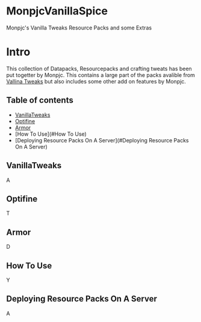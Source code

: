 # MonpjcVanillaSpice #
 Monpjc's Vanilla Tweaks Resource Packs and some Extras


# Intro
This collection of Datapacks, Resourcepacks and crafting tweats has been put togetter by Monpjc. This contains a large part of the packs avalible from [Vallina Tweaks](https://vanillatweaks.net/) but also includes some other add on features by Monpjc.

## Table of contents

- [VanillaTweaks](#VanillaTweaks)
- [Optifine](#Optifine)
- [Armor](#Armor)
- [How To Use](#How To Use)
- [Deploying Resource Packs On A Server](#Deploying Resource Packs On A Server)


## VanillaTweaks

A 


## Optifine
T

## Armor

D


## How To Use
Y


## Deploying Resource Packs On A Server
A




